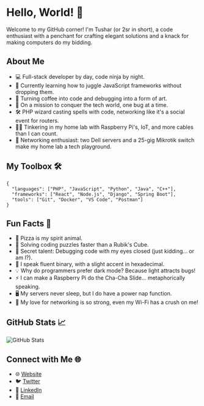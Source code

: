 # Hello, World! 👋

Welcome to my GitHub corner! I'm Tushar (or 2sr in short), a code enthusiast with a penchant for crafting elegant solutions and a knack for making computers do my bidding.

## About Me
- 💻 Full-stack developer by day, code ninja by night.
- 🌱 Currently learning how to juggle JavaScript frameworks without dropping them.
- 🎨 Turning coffee into code and debugging into a form of art.
- 🚀 On a mission to conquer the tech world, one bug at a time.
- 🛠️ PHP wizard casting spells with code, networking like it's a social event for routers.
- 🧑‍💻 Tinkering in my home lab with Raspberry Pi's, IoT, and more cables than I can count.
- 📡 Networking enthusiast: two Dell servers and a 25-gig Mikrotik switch make my home lab a tech playground.

## My Toolbox 🛠️
```plaintext
{
  "languages": ["PHP", "JavaScript", "Python", "Java", "C++"],
  "frameworks": ["React", "Node.js", "Django", "Spring Boot"],
  "tools": ["Git", "Docker", "VS Code", "Postman"]
}
```
## Fun Facts 🎉
- 🍕 Pizza is my spirit animal.
- 🧩 Solving coding puzzles faster than a Rubik's Cube.
- 🌟 Secret talent: Debugging code with my eyes closed (just kidding... or am I?).
- 🤖 I speak fluent binary, with a slight accent in hexadecimal.
- 💡 Why do programmers prefer dark mode? Because light attracts bugs!
- ⚡️ I can make a Raspberry Pi do the Cha-Cha Slide... metaphorically speaking.
- 🖥️ My servers never sleep, but I do have a power nap function.
- 📶 My love for networking is so strong, even my Wi-Fi has a crush on me!

## GitHub Stats 📈
![GitHub Stats](https://github-readme-stats.vercel.app/api?username=2srk&show_icons=true&theme=radical)

## Connect with Me 🌐
- 🌐 [Website](https://2sr.in?tarffic_id=github-profile)
- 🐦 [Twitter](https://twitter.com/2srkalita)
- 💼 [LinkedIn](https://www.linkedin.com/in/2sr)
- 📧 [Email](mailto:mem@2sr.in)
